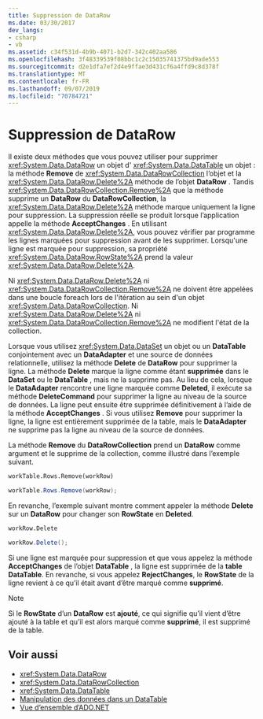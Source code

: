 ```yaml
---
title: Suppression de DataRow
ms.date: 03/30/2017
dev_langs:
- csharp
- vb
ms.assetid: c34f531d-4b9b-4071-b2d7-342c402aa586
ms.openlocfilehash: 3f48339539f08bbc1c2c15035741375bd9ade553
ms.sourcegitcommit: d2e1dfa7ef2d4e9ffae3d431cf6a4ffd9c8d378f
ms.translationtype: MT
ms.contentlocale: fr-FR
ms.lasthandoff: 09/07/2019
ms.locfileid: "70784721"
---
```

# <a name="datarow-deletion"></a>Suppression de DataRow
Il existe deux méthodes que vous pouvez utiliser pour supprimer <xref:System.Data.DataRow> un objet d' <xref:System.Data.DataTable> un objet : la méthode **Remove** de <xref:System.Data.DataRowCollection> l’objet et la <xref:System.Data.DataRow.Delete%2A> méthode de l’objet **DataRow** . Tandis <xref:System.Data.DataRowCollection.Remove%2A> que la méthode supprime un **DataRow** du **DataRowCollection**, la <xref:System.Data.DataRow.Delete%2A> méthode marque uniquement la ligne pour suppression. La suppression réelle se produit lorsque l’application appelle la méthode **AcceptChanges** . En utilisant <xref:System.Data.DataRow.Delete%2A>, vous pouvez vérifier par programme les lignes marquées pour suppression avant de les supprimer. Lorsqu'une ligne est marquée pour suppression, sa propriété <xref:System.Data.DataRow.RowState%2A> prend la valeur <xref:System.Data.DataRow.Delete%2A>.  
  
 Ni <xref:System.Data.DataRow.Delete%2A> ni <xref:System.Data.DataRowCollection.Remove%2A> ne doivent être appelées dans une boucle foreach lors de l'itération au sein d'un objet <xref:System.Data.DataRowCollection>. Ni <xref:System.Data.DataRow.Delete%2A> ni <xref:System.Data.DataRowCollection.Remove%2A> ne modifient l'état de la collection.  
  
 Lorsque vous utilisez <xref:System.Data.DataSet> un objet ou un **DataTable** conjointement avec un **DataAdapter** et une source de données relationnelle, utilisez la méthode **Delete** de **DataRow** pour supprimer la ligne. La méthode **Delete** marque la ligne comme étant **supprimée** dans le **DataSet** ou le **DataTable** , mais ne la supprime pas. Au lieu de cela, lorsque le **DataAdapter** rencontre une ligne marquée comme **Deleted**, il exécute sa méthode **DeleteCommand** pour supprimer la ligne au niveau de la source de données. La ligne peut ensuite être supprimée définitivement à l’aide de la méthode **AcceptChanges** . Si vous utilisez **Remove** pour supprimer la ligne, la ligne est entièrement supprimée de la table, mais le **DataAdapter** ne supprime pas la ligne au niveau de la source de données.  
  
 La méthode **Remove** du **DataRowCollection** prend un **DataRow** comme argument et le supprime de la collection, comme illustré dans l’exemple suivant.  
  
```vb  
workTable.Rows.Remove(workRow)  
```  
  
```csharp  
workTable.Rows.Remove(workRow);  
```  
  
 En revanche, l’exemple suivant montre comment appeler la méthode **Delete** sur un **DataRow** pour changer son **RowState** en **Deleted**.  
  
```vb  
workRow.Delete  
```  
  
```csharp  
workRow.Delete();  
```  
  
 Si une ligne est marquée pour suppression et que vous appelez la méthode **AcceptChanges** de l’objet **DataTable** , la ligne est supprimée de la **table DataTable**. En revanche, si vous appelez **RejectChanges**, le **RowState** de la ligne revient à ce qu’il était avant d’être marqué comme **supprimé**.  
  
> [!NOTE]
> Si le **RowState** d’un **DataRow** est **ajouté**, ce qui signifie qu’il vient d’être ajouté à la table et qu’il est alors marqué comme **supprimé**, il est supprimé de la table.  
  
## <a name="see-also"></a>Voir aussi

- <xref:System.Data.DataRow>
- <xref:System.Data.DataRowCollection>
- <xref:System.Data.DataTable>
- [Manipulation des données dans un DataTable](manipulating-data-in-a-datatable.md)
- [Vue d’ensemble d’ADO.NET](../ado-net-overview.md)
